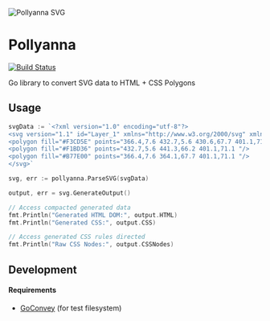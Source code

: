 ![Pollyanna SVG](http://cpjolicoeur.s3.amazonaws.com/pollyanna.svg)

# Pollyanna

[![Build Status](https://travis-ci.org/cpjolicoeur/pollyanna.svg?branch=master)](https://travis-ci.org/cpjolicoeur/pollyanna)

Go library to convert SVG data to HTML + CSS Polygons

## Usage

```go
svgData := `<?xml version="1.0" encoding="utf-8"?>
<svg version="1.1" id="Layer_1" xmlns="http://www.w3.org/2000/svg" xmlns:xlink="http://www.w3.org/1999/xlink" x="0px" y="0px" width="800px" height="600px" viewBox="0 0 800 600" enable-background="new 0 0 800 600" xml:space="preserve">
<polygon fill="#F3CD5E" points="366.4,7.6 432.7,5.6 430.6,67.7 401.1,71.1 "/>
<polygon fill="#F1BD36" points="432.7,5.6 441.3,66.2 401.1,71.1 "/>
<polygon fill="#B77E00" points="366.4,7.6 364.1,67.7 401.1,71.1 "/>
</svg>`

svg, err := pollyanna.ParseSVG(svgData)

output, err = svg.GenerateOutput()

// Access compacted generated data
fmt.Println("Generated HTML DOM:", output.HTML)
fmt.Println("Generated CSS:", output.CSS)

// Access generated CSS rules directed
fmt.Println("Raw CSS Nodes:", output.CSSNodes)
```

## Development

#### Requirements

* [GoConvey][1] (for test filesystem)

[1]:https://github.com/smartystreets/goconvey
